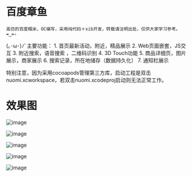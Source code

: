 # 百度章鱼

    高仿的百度糯米，OC编写，采用纯代码＋xib开发，转载请注明出处，仅供大家学习参考。 ≖‿≖✧

(｡･ω･)ﾉﾞ主要功能： 
    1. 首页最新活动，附近，精品展示
    2. Web页面嵌套，JS交互
    3. 附近搜索，语音搜索 ，二维码识别
    4. 3D Touch功能
    5. 商品详细页，图片展示，商家展示
    6. 搜索记录，所在地储存（数据持久化）
    7. 通知栏展示

特别注意，因为采用cocoapods管理第三方库，启动工程是双击nuomi.xcworkspace，若双击nuomi.xcodeproj启动则无法正常工作。

# 效果图

![image](https://github.com/Fyus1201/nuomi/blob/master/image/mov0.gif) 

![image](https://github.com/Fyus1201/nuomi/blob/master/image/mov1.gif)  

![image](https://github.com/Fyus1201/nuomi/blob/master/image/mov2.gif) 

![image](https://github.com/Fyus1201/nuomi/blob/master/image/mov3.gif) 

![image](https://github.com/Fyus1201/nuomi/blob/master/image/mov4.gif) 

	


